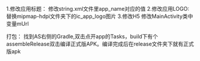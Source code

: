 1.修改应用标题：
修改string.xml文件里app_name对应的值
2.修改应用LOGO:
替换mipmap-hdpi文件夹下的ic_app_logo图片
3.修改H5
修改MainActivity类中变量mUrl

打包：
找到AS右侧的Gradle,双击点开app的Tasks，build下有个assembleRelease双击编译正式版APK。编译完成后在release文件夹下就有正式版apk